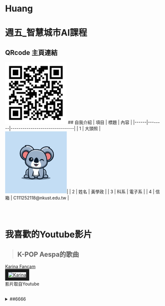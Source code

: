 # Huang
# 週五_智慧城市AI課程
## QRcode 主頁連結
<img src="CQh22G_qrcode (2).png" width="200" hieght="200">
## 自我介紹
| 項目 | 標題   | 內容                           |
|------|--------|--------------------------------|
| 1    | 大頭照 | <img src="123.jpg" width="200" hieght="200">|
| 2    | 姓名   | 黃學政                          |
| 3    | 科系   | 電子系                          |
| 4    | 信箱   | C111252118@nkust.edu.tw         |

<br><br>
# 我喜歡的Youtube影片
>## K-POP Aespa的歌曲

<a href ="https://youtu.be/sXeYkw4VE24?si=sWyWu7uBfLYiuMzr" target="_blank">Karina Fancam</a><br>
<a href ="https://youtu.be/sXeYkw4VE24?si=sWyWu7uBfLYiuMzr" target="_blank"><img src="https://img.youtube.com/vi/sXeYkw4VE24/sddefault.jpg" alt="Karina" width="720" hieght="360" border="10" /></a>
<br>影片取自Youtube

<br>
<details>
<summary>
##6666
</summary>
  1
  2
  3
</details>
